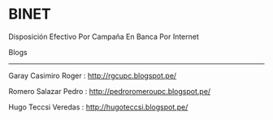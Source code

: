 # BINET
Disposición Efectivo Por Campaña En Banca Por Internet

Blogs
*****

Garay Casimiro Roger   :   http://rgcupc.blogspot.pe/

Romero Salazar Pedro   :   http://pedroromeroupc.blogspot.pe/

Hugo Teccsi Veredas    :  http://hugoteccsi.blogspot.pe/
